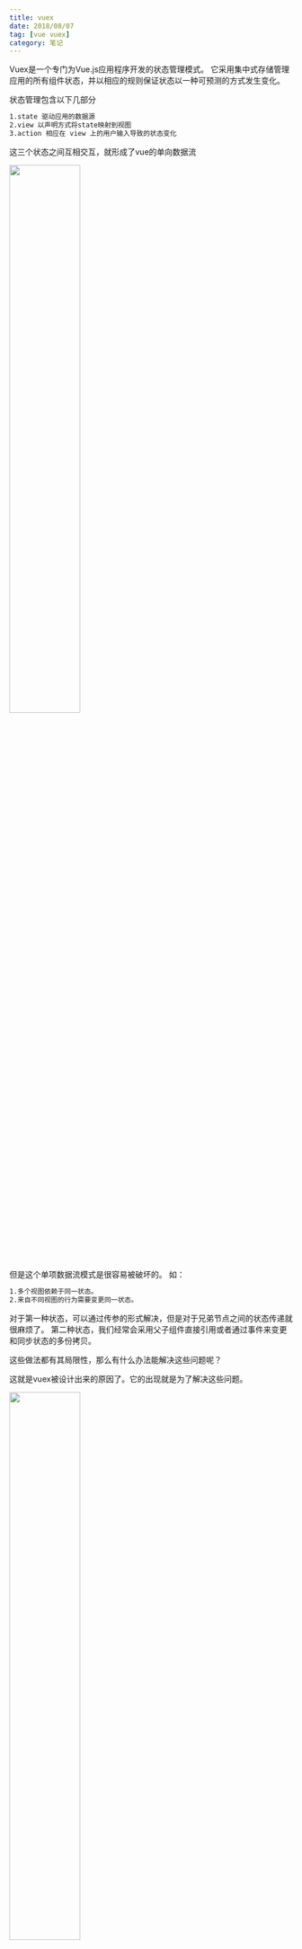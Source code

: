 ```yaml
---
title: vuex
date: 2018/08/07
tag: [vue vuex]
category: 笔记
---
```


Vuex是一个专门为Vue.js应用程序开发的状态管理模式。
它采用集中式存储管理应用的所有组件状态，并以相应的规则保证状态以一种可预测的方式发生变化。

状态管理包含以下几部分
```html
1.state 驱动应用的数据源
2.view 以声明方式将state映射到视图
3.action 相应在 view 上的用户输入导致的状态变化
```

这三个状态之间互相交互，就形成了vue的单向数据流

<img src="https://vuex.vuejs.org/flow.png" width="50%" height="50%">

但是这个单项数据流模式是很容易被破坏的。
如：
```html
1.多个视图依赖于同一状态。
2.来自不同视图的行为需要变更同一状态。
```

对于第一种状态，可以通过传参的形式解决，但是对于兄弟节点之间的状态传递就很麻烦了。
第二种状态，我们经常会采用父子组件直接引用或者通过事件来变更和同步状态的多份拷贝。

这些做法都有其局限性，那么有什么办法能解决这些问题呢？


这就是vuex被设计出来的原因了。它的出现就是为了解决这些问题。

<img src="https://vuex.vuejs.org/vuex.png" width="50%" height="50%">

### 核心概念

```html
state：vuex使用单一状态树，一个对象包含了全部应用层级的状态，是唯一数据源。
```
由于vuex的状态是存储是响应式的，从store实例中读取状态，最简单的方法就是在计算属性中返回某个状态。


除此之外，vue 还通过store选项，提供了一种机制，将状态从根组件 注入到每一个子组件。
```javascript

import Vue from 'vue'
import Vuex from 'vuex'
import * as actions from './actions'
import * as getters from './getters'
import state from './state'
import mutations from './mutations'

Vue.use(Vuex)

const debug = process.env.NODE_ENV !== 'production'

let store = new Vuex.Store({
  actions,
  getters,
  state,
  mutations,
})


const app = new Vue({
  el: '#app',
  store, // 把 store 对象提供给 “store” 选项，这可以把 store 的实例注入所有的子组件
  components: { Counter },
  template: `
    <div class="app">
      <counter></counter>
    </div>
  `
})
```
通过在根实例中注册store选项，该store实例会注入到根组件下所有子组件中
子组件能通过 this.$store 访问到。

```html
getter： 通过getter获取属性，可以在获取state的时候对属性进行过滤或者计算。
```
getter的返回值跟计算属性一样，会被缓存，只有当依赖属性变化的时候才会重新计算，可以看做是store的计算属性。
getter可以返回一个函数，来实现给getter传参。
当getter返回的是一个函数的时候，通过方法访问的时候，每次都会去进行调用，不会缓存结果。


```html
mutation：更改vuex中store状态的唯一方法就是提交mutation
```
vuex中的mutation类似于事件
每个mutation都有一个字符串 事件类型（type）和一个回调函数（handler）
这个回调函数就是我们实际进行状态更改的地方，它接受一个state作为第一个参数。

定义一个mutation
```javascript
const store = new Vuex.Store({
  state: {
    count: 1
  },
  mutations: {
    increment (state, n) {
      // 变更状态
      state.count++
    }
  }
})
```

调用一个mutation
```javascript
// 字符串的方式调用
store.commit('increment', n)

// 对象的方式调用cc
store.commit({
  type: 'increment',
  amount: 10
  ... // 更多字段
})
```
第二个参数‘n’叫做载荷，通常情况n是一个对象，这样方便传更多的参数。

特别注意：mutation必须是同步函数。
那么如果是异步请求怎么办呢？

此时，就需要用到另一个核心概念Action了


```html
action：action和mutation类型，区别在于，action是提交一个mutation而直接变更状态。
```
action可以包含任意异步操作。

Action 函数接受一个与 store 实例具有相同方法和属性的 context 对象作为参数。
context可以有commit、state、getters、
因此，可以直接通过参数调用commit触发mutation。
```javascript
// 定义一个action
actions: {
  incrementAsync ({ commit }) {
    setTimeout(() => {
      commit('increment')
    }, 1000)
  }
}

// 调用一个action action也支持荷载，支持对象和字符串的方式传参
// 以载荷形式分发
store.dispatch('incrementAsync', {
  amount: 10
})

// 以对象形式分发
store.dispatch({
  type: 'incrementAsync',
  amount: 10
})
```

store.dispatch可以处理被触发action的处理函数返回的Promise，并且 store.dispatch仍旧返回Promise
```javascript
// 定义异步的action
actions: {
  actionA ({ commit }) {
    return new Promise((resolve, reject) => {
      setTimeout(() => {
        commit('someMutation')
        resolve()
      }, 1000)
    })
  }
}

// dispatch一个promise
store.dispatch('actionA').then(() => {
  // ...
})
```

```html
module：将store分割成模块，每个模块拥有自己的state、mutation、action、getter、嵌套子模块等。这个模块就是module
```
如果store非常大的时候，非常不好管理，这时候就可以将其分割为小的module了。


```javascript
const moduleA = {
  state: { ... },
  mutations: { ... },
  actions: { ... },
  getters: { ... }
}

const moduleB = {
  state: { ... },
  mutations: { ... },
  actions: { ... }
}

const store = new Vuex.Store({
  modules: {
    a: moduleA,
    b: moduleB
  }
})

store.state.a // -> moduleA 的状态
store.state.b // -> moduleB 的状态
```
对于模块内部的 mutation 和 getter，接收的第一个参数是模块的局部状态对象。
对于模块内部的 action，局部状态通过 context.state 暴露出来，根节点状态则为 context.rootState
对于模块内部的 getter，根节点状态会作为第三个参数暴露出来

#### 模块命名空间
默认情况下，模块内部的 action、mutation 和 getter 是注册在全局命名空间的——这样使得多个模块能够对同一 mutation 或 action 作出响应。
如果希望你的模块具有更高的封装度和复用性，你可以通过添加 namespaced: true 的方式使其成为带命名空间的模块
```javascript
const store = new Vuex.Store({
  modules: {
    account: {
      namespaced: true, // 待命名空间的模块，（命名空间控制属性会继承）
    }
  }
})
```

### 传送门
https://vuex.vuejs.org/zh/

















